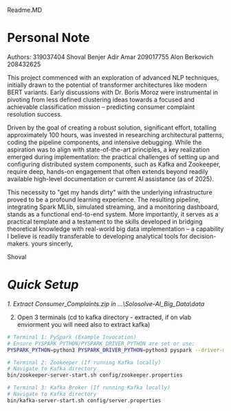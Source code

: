 Readme.MD
# Personal Note

Authors: 319037404 Shoval Benjer Adir Amar 209017755 Alon Berkovich 208432625


This project commenced with an exploration of advanced NLP techniques, initially drawn to the potential of transformer architectures like modern BERT variants. Early discussions with Dr. Boris Moroz were instrumental in pivoting from less defined clustering ideas towards a focused and achievable classification mission – predicting consumer complaint resolution success.

Driven by the goal of creating a robust solution, significant effort, totalling approximately 100 hours, was invested in researching architectural patterns, coding the pipeline components, and intensive debugging. While the aspiration was to align with state-of-the-art principles, a key realization emerged during implementation: the practical challenges of setting up and configuring distributed system components, such as Kafka and Zookeeper, require deep, hands-on engagement that often extends beyond readily available high-level documentation or current AI assistance (as of 2025).

This necessity to "get my hands dirty" with the underlying infrastructure proved to be a profound learning experience. The resulting pipeline, integrating Spark MLlib, simulated streaming, and a monitoring dashboard, stands as a functional end-to-end system. More importantly, it serves as a practical template and a testament to the skills developed in bridging theoretical knowledge with real-world big data implementation – a capability I believe is readily transferable to developing analytical tools for decision-makers.
yours sincerly, 

Shoval

# *Quick Setup* 

*1. Extract Consumer_Complaints.zip in ...\Solosolve-AI_Big_Data\data*

2. Open 3 terminals (cd to kafka directory - extracted, if on vlab enviorment you will need also to extract kafka)

```bash
# Terminal 1: PySpark (Example Invocation)
# Ensure PYSPARK_PYTHON/PYSPARK_DRIVER_PYTHON are set or use:
PYSPARK_PYTHON=python3 PYSPARK_DRIVER_PYTHON=python3 pyspark --driver-memory 3g --executor-memory 2g # Add --packages if using Kafka direct stream

# Terminal 2: Zookeeper (If running Kafka locally)
# Navigate to Kafka directory
bin/zookeeper-server-start.sh config/zookeeper.properties

# Terminal 3: Kafka Broker (If running Kafka locally)
# Navigate to Kafka directory
bin/kafka-server-start.sh config/server.properties

